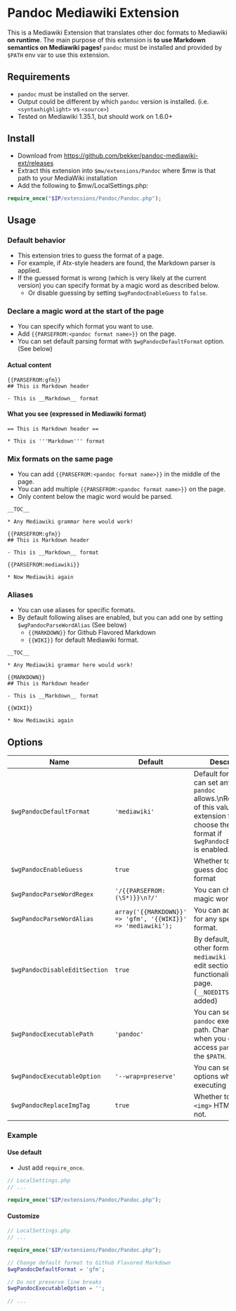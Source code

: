 # Pandoc Mediawiki Extension

This is a Mediawiki Extension that translates other doc formats to Mediawiki __on runtime__.
The main purpose of this extension is **to use Markdown semantics on Mediawiki pages!**
`pandoc` must be installed and provided by `$PATH` env var to use this extension.

## Requirements
- `pandoc` must be installed on the server.
- Output could be different by which `pandoc` version is installed. (i.e. `<syntaxhighlight>` vs `<source>`)
- Tested on Mediawiki 1.35.1, but should work on 1.6.0+

## Install
- Download from https://github.com/bekker/pandoc-mediawiki-ext/releases
- Extract this extension into `$mw/extensions/Pandoc` where $mw is that path to your MediaWiki installation 
- Add the following to $mw/LocalSettings.php:

```php
require_once("$IP/extensions/Pandoc/Pandoc.php");
```

## Usage

### Default behavior
- This extension tries to guess the format of a page.
- For example, if Atx-style headers are found, the Markdown parser is applied.
- If the guessed format is wrong (which is very likely at the current version) you can specify format by a magic word as described below.
  - Or disable guessing by setting `$wgPandocEnableGuess` to `false`.

### Declare a magic word at the start of the page

- You can specify which format you want to use.
- Add `{{PARSEFROM:<pandoc format name>}}` on the page.
- You can set default parsing format with `$wgPandocDefaultFormat` option. (See below)

#### Actual content
```
{{PARSEFROM:gfm}}
## This is Markdown header

- This is __Markdown__ format

```

#### What you see (expressed in Mediawiki format)
```
== This is Markdown header ==

* This is '''Markdown''' format

```

### Mix formats on the same page

- You can add `{{PARSEFROM:<pandoc format name>}}` in the middle of the page.
- You can add multiple `{{PARSEFROM:<pandoc format name>}}` on the page.
- Only content below the magic word would be parsed.

```
__TOC__

* Any Mediawiki grammar here would work!

{{PARSEFROM:gfm}}
## This is Markdown header

- This is __Markdown__ format

{{PARSEFROM:mediawiki}}

* Now Mediawiki again

```

### Aliases

- You can use aliases for specific formats.
- By default following alises are enabled, but you can add one by setting `$wgPandocParseWordAlias` (See below)
  - `{{MARKDOWN}}` for Github Flavored Markdown
  - `{{WIKI}}` for default Mediawiki format.

```
__TOC__

* Any Mediawiki grammar here would work!

{{MARKDOWN}}
## This is Markdown header

- This is __Markdown__ format

{{WIKI}}

* Now Mediawiki again

```

## Options

Name | Default | Description
---- | ------- | -----------
`$wgPandocDefaultFormat` | `'mediawiki'` | Default format. You can set any value `pandoc` allows.\nRegardless of this value, the extension tries to choose the right format if `$wgPandocEnableGuess` is enabled.
`$wgPandocEnableGuess` | `true` | Whether to enable guess document format
`$wgPandocParseWordRegex` | `'/{{PARSEFROM:(\S*)}}\n?/'` | You can change the magic word regex.
`$wgPandocParseWordAlias` | `array('{{MARKDOWN}}' => 'gfm', '{{WIKI}}' => 'mediawiki');` | You can add aliases for any specific format.
`$wgPandocDisableEditSection` | `true` | By default, using any other format than `mediawiki` disables edit section functionality on the page. (`__NOEDITSECTION__` is added)
`$wgPandocExecutablePath` | `'pandoc'` | You can set arbitrary `pandoc` executable path. Change this when you can't access `pandoc` from the `$PATH`.
`$wgPandocExecutableOption` | `'--wrap=preserve'` | You can set any options when executing `pandoc`.
`$wgPandocReplaceImgTag` | `true` | Whether to replace `<img>` HTML tags or not.

### Example
#### Use default
- Just add `require_once`.

```php
// LocalSettings.php
// ...

require_once("$IP/extensions/Pandoc/Pandoc.php");
```

#### Customize
```php
// LocalSettings.php
// ...

require_once("$IP/extensions/Pandoc/Pandoc.php");

// Change default format to Github Flavored Markdown
$wgPandocDefaultFormat = 'gfm';

// Do not preserve line breaks
$wgPandocExecutableOption = '';

// ...
```
